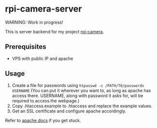 # rpi-camera-server
WARNING: Work in progress!

This is server backend for my project [rpi-camera](https://github.com/qsus/rpi-camera).

## Prerequisites
* VPS with public IP and apache
## Usage
1. Create a file for passwords using `htpasswd -c /PATH/TO/passwords USERNAME` (You can put it wherever you want to, as long as apache has access there. USERNAME, along with password it asks for, will be required to access the webpage.)
2. Copy .htaccess.example to .htaccess and replace the example values.
3. Get an SSL certificate and configure apache accordingly.

Refer to [apache docs](https://httpd.apache.org/docs/2.4/howto/auth.html) if you get stuck.
